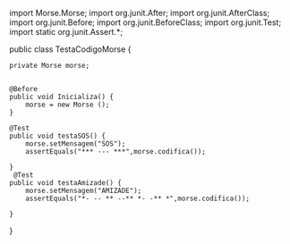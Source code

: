 import Morse.Morse;
import org.junit.After;
import org.junit.AfterClass;
import org.junit.Before;
import org.junit.BeforeClass;
import org.junit.Test;
import static org.junit.Assert.*;

public class TestaCodigoMorse {
    
    private Morse morse;
    
    
    @Before
    public void Inicializa() {
        morse = new Morse ();
    }
    
    @Test
    public void testaSOS() {
        morse.setMensagem("SOS");
        assertEquals("*** --- ***",morse.codifica());
        
    }
     @Test
    public void testaAmizade() {
        morse.setMensagem("AMIZADE");
        assertEquals("*- -- ** --** *- -** *",morse.codifica());
        
    }


}
